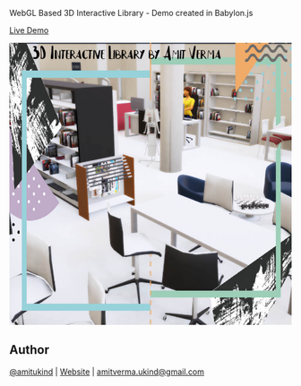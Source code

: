 WebGL Based 3D Interactive Library - Demo created in Babylon.js

[Live Demo](http://amitukind.com/projects/library3d/)

![](./assets/images/poster.jpg)

## Author
[@amitukind](https://github.com/amitukind/) | [Website](http://amitukind.com/) | [amitverma.ukind@gmail.com](mailto:amitverma.ukind@gmail.com)